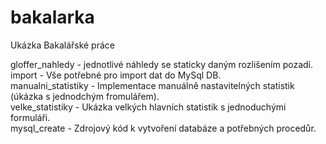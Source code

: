 # bakalarka

Ukázka Bakalářské práce

gloffer_nahledy - jednotlivé náhledy se staticky daným rozlišením pozadí.<br>
import - Vše potřebné pro import dat do MySql DB.<br>
manualni_statistiky - Implementace manuálně nastavitelných statistik (úkázka s jednodchým fromulářem).<br>
velke_statistiky - Ukázka velkých hlavních statistik s jednoduchými formuláři.<br>
mysql_create - Zdrojový kód k vytvoření databáze a potřebných procedůr.
